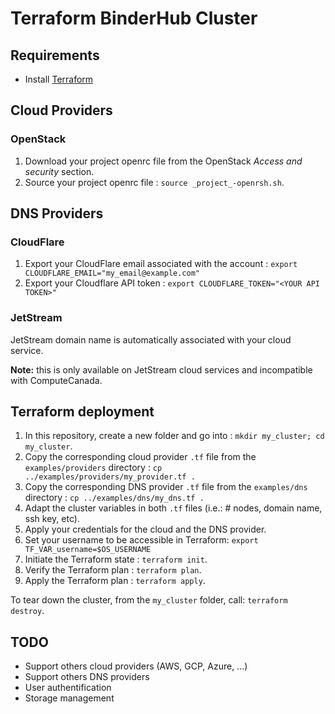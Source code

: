 # Terraform BinderHub Cluster

## Requirements

- Install [Terraform](https://www.terraform.io/downloads.html)

## Cloud Providers

### OpenStack

1. Download your project openrc file from the OpenStack _Access and security_ section.
2. Source your project openrc file : `source _project_-openrsh.sh`.


## DNS Providers

### CloudFlare

1. Export your CloudFlare email associated with the account : `export CLOUDFLARE_EMAIL="my_email@example.com"`
2. Export your Cloudflare API token : `export CLOUDFLARE_TOKEN="<YOUR API TOKEN>"`

### JetStream

JetStream domain name is automatically associated with your cloud service.

**Note:** this is only available on JetStream cloud services and incompatible with ComputeCanada.

## Terraform deployment

1. In this repository, create a new folder and go into : `mkdir my_cluster; cd my_cluster`.
2. Copy the corresponding cloud provider `.tf` file from the `examples/providers` directory : `cp ../examples/providers/my_provider.tf .`
3. Copy the corresponding DNS provider `.tf` file from the `examples/dns` directory : `cp ../examples/dns/my_dns.tf .`
4. Adapt the cluster variables in both `.tf` files (i.e.: # nodes, domain name, ssh key, etc).
5. Apply your credentials for the cloud and the DNS provider.
6. Set your username to be accessible in Terraform: `export TF_VAR_username=$OS_USERNAME`
7. Initiate the Terraform state : `terraform init`.
8. Verify the Terraform plan : `terraform plan`.
9. Apply the Terraform plan : `terraform apply`.

To tear down the cluster, from the `my_cluster` folder, call: `terraform destroy`.

## TODO

- Support others cloud providers (AWS, GCP, Azure, ...)
- Support others DNS providers
- User authentification
- Storage management
